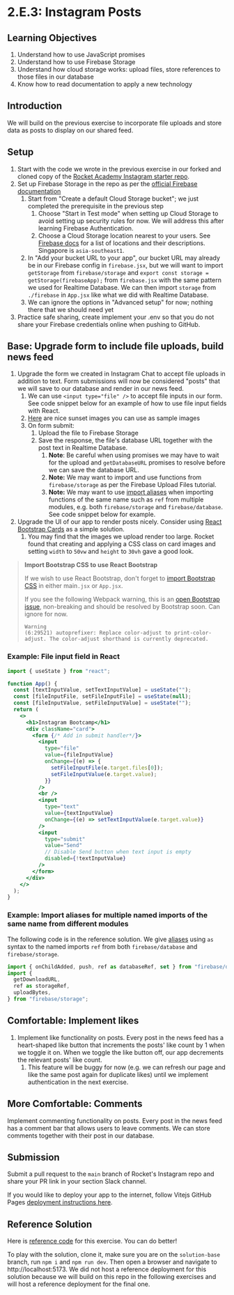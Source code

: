 # 2.E.3: Instagram Posts

## Learning Objectives

1. Understand how to use JavaScript promises
2. Understand how to use Firebase Storage
3. Understand how cloud storage works: upload files, store references to those files in our database
4. Know how to read documentation to apply a new technology

## Introduction

We will build on the previous exercise to incorporate file uploads and store data as posts to display on our shared feed.

## Setup

1. Start with the code we wrote in the previous exercise in our forked and cloned copy of the <a href="https://github.com/rocketacademy/instagram-3.2" target="_blank">Rocket Academy Instagram starter repo</a>.
2. Set up Firebase Storage in the repo as per the <a href="https://firebase.google.com/docs/storage/web/start" target="_blank">official Firebase documentation</a>
   1. Start from "Create a default Cloud Storage bucket"; we just completed the prerequisite in the previous step
      1. Choose "Start in Test mode" when setting up Cloud Storage to avoid setting up security rules for now. We will address this after learning Firebase Authentication.
      2. Choose a Cloud Storage location nearest to your users. See <a href="https://firebase.google.com/docs/projects/locations" target="_blank">Firebase docs</a> for a list of locations and their descriptions. Singapore is `asia-southeast1`.&#x20;
   2. In "Add your bucket URL to your app", our bucket URL may already be in our Firebase config in `firebase.jsx`, but we will want to import `getStorage` from `firebase/storage` and `export const storage = getStorage(firebaseApp);` from `firebase.jsx` with the same pattern we used for Realtime Database. We can then import `storage` from `./firebase` in `App.jsx` like what we did with Realtime Database.
   3. We can ignore the options in "Advanced setup" for now; nothing there that we should need yet
3. Practice safe sharing, create implement your .env so that you do not share your Firebase credentials online when pushing to GitHub.

## Base: Upgrade form to include file uploads, build news feed

1. Upgrade the form we created in Instagram Chat to accept file uploads in addition to text. Form submissions will now be considered "posts" that we will save to our database and render in our news feed.&#x20;
   1. We can use `<input type="file" />` to accept file inputs in our form. See code snippet below for an example of how to use file input fields with React.
   2. <a href="https://github.com/rocketacademy/bootcamp3.0-docs/tree/main/2-full-stack/2.e-exercises/photos" target="_blank">Here</a> are nice sunset images you can use as sample images
   3. On form submit:
      1. Upload the file to Firebase Storage
      2. Save the response, the file's database URL together with the post text in Realtime Database.&#x20;
         1. **Note**: Be careful when using promises we may have to wait for the upload and `getDatabaseURL` promises to resolve before we can save the database URL.
         2. **Note:** We may want to import and use functions from `firebase/storage` as per the Firebase Upload Files tutorial.
         3. **Note:** We may want to use <a href="https://developer.mozilla.org/en-US/docs/Web/JavaScript/Reference/Statements/import" target="_blank">import aliases</a> when importing functions of the same name such as `ref` from multiple modules, e.g. both `firebase/storage` and `firebase/database`. See code snippet below for example.
2. Upgrade the UI of our app to render posts nicely. Consider using <a href="https://react-bootstrap.github.io/docs/components/cards" target="_blank">React Bootstrap Cards</a> as a simple solution.
   1. You may find that the images we upload render too large. Rocket found that creating and applying a CSS class on card images and setting `width` to `50vw` and `height` to `30vh` gave a good look.

>**Import Bootstrap CSS to use React Bootstrap**
>
>If we wish to use React Bootstrap, don't forget to <a href="https://react-bootstrap.github.io/docs/getting-started/introduction#css" target="_blank">import Bootstrap CSS</a> in either main`.jsx` or `App.jsx`.
>
>If you see the following Webpack warning, this is an <a href="https://github.com/twbs/bootstrap/issues/36259" target="_blank">open Bootstrap issue</a>, non-breaking and should be resolved by Bootstrap soon. Can ignore for now.
>
>```
>Warning
>(6:29521) autoprefixer: Replace color-adjust to print-color-adjust. The color-adjust shorthand is currently deprecated.
>```

### Example: File input field in React

```jsx
import { useState } from "react";

function App() {
  const [textInputValue, setTextInputValue] = useState("");
  const [fileInputFile, setFileInputFile] = useState(null);
  const [fileInputValue, setFileInputValue] = useState("");
  return (
    <>
      <h1>Instagram Bootcamp</h1>
      <div className="card">
        <form {/* Add in submit handler*/}>
          <input
            type="file"
            value={fileInputValue}
            onChange={(e) => {
              setFileInputFile(e.target.files[0]);
              setFileInputValue(e.target.value);
            }}
          />
          <br />
          <input
            type="text"
            value={textInputValue}
            onChange={(e) => setTextInputValue(e.target.value)}
          />
          <input
            type="submit"
            value="Send"
            // Disable Send button when text input is empty
            disabled={!textInputValue}
          />
        </form>
      </div>
    </>
  );
}
```

### Example: Import aliases for multiple named imports of the same name from different modules

The following code is in the reference solution. We give <a href="https://developer.mozilla.org/en-US/docs/Web/JavaScript/Reference/Statements/import" target="_blank">aliases</a> using `as` syntax to the named imports `ref` from both `firebase/database` and `firebase/storage`.

```jsx
import { onChildAdded, push, ref as databaseRef, set } from "firebase/database";
import {
  getDownloadURL,
  ref as storageRef,
  uploadBytes,
} from "firebase/storage";
```

## Comfortable: Implement likes

1. Implement like functionality on posts. Every post in the news feed has a heart-shaped like button that increments the posts' like count by 1 when we toggle it on. When we toggle the like button off, our app decrements the relevant posts' like count.&#x20;
   1. This feature will be buggy for now (e.g. we can refresh our page and like the same post again for duplicate likes) until we implement authentication in the next exercise.

## More Comfortable: Comments

Implement commenting functionality on posts. Every post in the news feed has a comment bar that allows users to leave comments. We can store comments together with their post in our database.

## Submission

Submit a pull request to the `main` branch of Rocket's Instagram repo and share your PR link in your section Slack channel.

If you would like to deploy your app to the internet, follow Vitejs GitHub Pages <a href="https://vitejs.dev/guide/static-deploy.html" target="_blank">deployment instructions here</a>.

## Reference Solution

Here is <a href="https://github.com/rocketacademy/instagram-3.2/tree/solution-posts-base" target="_blank">reference code</a> for this exercise. You can do better!

To play with the solution, clone it, make sure you are on the `solution-base` branch, run `npm i` and `npm run dev`. Then open a browser and navigate to http://localhost:5173. We did not host a reference deployment for this solution because we will build on this repo in the following exercises and will host a reference deployment for the final one.
